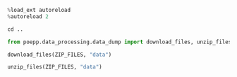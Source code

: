 ```python
%load_ext autoreload
%autoreload 2
```

```python
cd ..
```

```python
from poepp.data_processing.data_dump import download_files, unzip_files, ZIP_FILES
```

```python
download_files(ZIP_FILES, "data")
```

```python
unzip_files(ZIP_FILES, "data")
```
